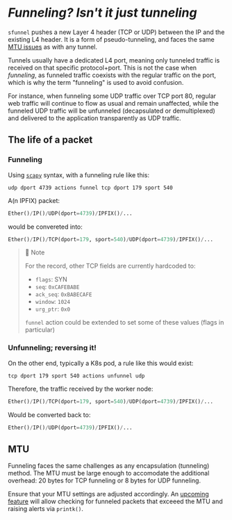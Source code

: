 # _Funneling? Isn't it just tunneling_

`sfunnel` pushes a new Layer 4 header (TCP or UDP) between the IP and the existing L4
header. It is a form of pseudo-tunneling, and faces the same [MTU issues](#mtu)
as with any tunnel.

Tunnels usually have a dedicated L4 port, meaning only tunneled traffic is
received on that specific protocol+port. This is not the case when _funneling_,
as funneled traffic coexists with the regular traffic on the port, which is why
the term "funneling" is used to avoid confusion.

For instance, when funneling some UDP traffic over TCP port 80, regular web
traffic will continue to flow as usual and remain unaffected, while the funneled
UDP traffic will be unfunneled (decapsulated or demultiplexed) and delivered
to the application transparently as UDP traffic.

## The life of a packet

### Funneling

Using [`scapy`]() syntax, with a funneling rule like this:

```
udp dport 4739 actions funnel tcp dport 179 sport 540
```

A(n IPFIX) packet:

```python
Ether()/IP()/UDP(dport=4739)/IPFIX()/...
```

would be convereted into:

```python
Ether()/IP()/TCP(dport=179, sport=540)/UDP(dport=4739)/IPFIX()/...
```

> :pencil: Note
>
> For the record, other TCP fields are currently hardcoded to:
>  * `flags`: SYN
>  * `seq`: `0xCAFEBABE`
>  * `ack_seq`: `0xBABECAFE`
>  * `window`: `1024`
>  * `urg_ptr`: `0x0`
>
> `funnel` action could be extended to set some of these values (flags in particular)

### Unfunneling; reversing it!

On the other end, typically a K8s pod, a rule like this would exist:

```
tcp dport 179 sport 540 actions unfunnel udp
```

Therefore, the traffic received by the worker node:

```python
Ether()/IP()/TCP(dport=179, sport=540)/UDP(dport=4739)/IPFIX()/...
```

Would be converted back to:

```python
Ether()/IP()/UDP(dport=4739)/IPFIX()/...
```

## MTU

Funneling faces the same challenges as any encapsulation (tunneling) method. The
MTU must be large enough to accomodate the additional overhead: 20 bytes for TCP
funneling or 8 bytes for UDP funneling.

Ensure that your MTU settings are adjusted accordingly. An [upcoming feature](next_steps.md)
will allow checking for funneled packets that exceeed the MTU and raising alerts
via `printk()`.
